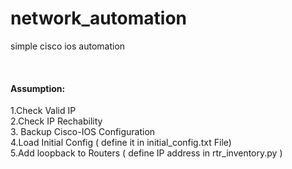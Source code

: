 # network_automation
simple cisco ios automation

<br><h4>Assumption:</h4>
1.Check Valid IP<br>
2.Check IP Rechability<br>
3. Backup Cisco-IOS Configuration<br>
4.Load Initial Config ( define it in initial_config.txt File)<br>
5.Add loopback to Routers ( define IP address in rtr_inventory.py )
